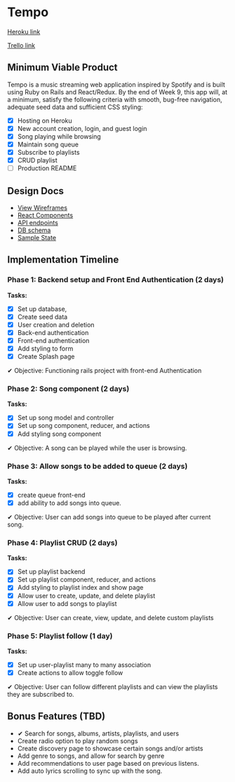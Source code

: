 # Tempo

[Heroku link](https://tempo.herokuapp.com/)

[Trello link](https://trello.com/b/qC1AQZq5/tempo)

## Minimum Viable Product

Tempo is a music streaming web application inspired by Spotify and is built using Ruby on Rails and React/Redux. By the end of Week 9, this app will, at a minimum, satisfy the following criteria with smooth, bug-free navigation, adequate seed data and sufficient CSS styling:

- [x] Hosting on Heroku
- [x] New account creation, login, and guest login
- [x] Song playing while browsing
- [x] Maintain song queue
- [x] Subscribe to playlists
- [x] CRUD playlist
- [ ] Production README

## Design Docs

- [View Wireframes](wireframes)
- [React Components](component-hierarchy.md)
- [API endpoints](api-endpoints.md)
- [DB schema](schema.md)
- [Sample State](sample-state.md)

## Implementation Timeline

### Phase 1: Backend setup and Front End Authentication (2 days)

**Tasks:**
- [x] Set up database,
- [x] Create seed data
- [x] User creation and deletion
- [x] Back-end authentication
- [x] Front-end authentication
- [x] Add styling to form
- [x] Create Splash page

&#10004; Objective: Functioning rails project with front-end Authentication

### Phase 2: Song component (2 days)

**Tasks:**
- [x] Set up song model and controller
- [x] Set up song component, reducer, and actions
- [x] Add styling song component

&#10004; Objective: A song can be played while the user is browsing.

### Phase 3: Allow songs to be added to queue (2 days)

**Tasks:**
- [x] create queue front-end
- [x] add ability to add songs into queue.

&#10004; Objective: User can add songs into queue to be played after current song.

### Phase 4: Playlist CRUD (2 days)

**Tasks:**
- [x] Set up playlist backend
- [x] Set up playlist component, reducer, and actions
- [x] Add styling to playlist index and show page
- [x] Allow user to create, update, and delete playlist
- [x] Allow user to add songs to playlist

&#10004; Objective: User can create, view, update, and delete custom playlists

### Phase 5: Playlist follow (1 day)
**Tasks:**
- [x] Set up user-playlist many to many association
- [x] Create actions to allow toggle follow

&#10004; Objective: User can follow different playlists and can view the playlists they are subscribed to.

## Bonus Features (TBD)
- &#10004; Search for songs, albums, artists, playlists, and users
- Create radio option to play random songs
- Create discovery page to showcase certain songs and/or artists
- Add genre to songs, and allow for search by genre
- Add recommendations to user page based on previous listens.
- Add auto lyrics scrolling to sync up with the song.
